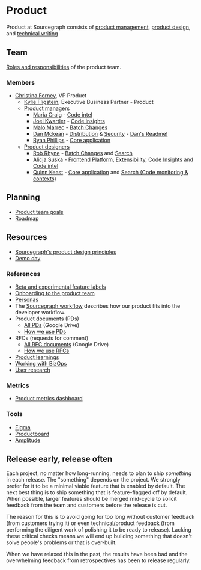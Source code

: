 # Product

Product at Sourcegraph consists of [product management](product_management/index.md), [product design](design/index.md), and [technical writing](technical_writing/index.md)
## Team

[Roles and responsibilities](roles/index.md) of the product team.

### Members

- [Christina Forney](../company/team/index.md#christina-forney-she-her), VP Product
   - [Kylie Fligstein](../company/team/index.md#kylie-fligstein-she-her), Executive Business Partner - Product
   - [Product managers](roles/index.md#product-manager)
      - [María Craig](../company/team/index.md#maría-craig-she-her) - [Code intel](../engineering/code-intelligence/index.md)
      - [Joel Kwartler](../company/team/index.md#joel-kwartler-he-him) - [Code insights](../engineering/developer-insights/code-insights/index.md)
      - [Malo Marrec](../company/team/index.md#malo-marrec-he-him) - [Batch Changes](../engineering/batch-changes/index.md)
      - [Dan Mckean](../company/team/index.md##dan-mckean-he-him) - [Distribution](../engineering/distribution/index.md) & [Security](../engineering/security/index.md) - [Dan's Readme!](dan-mckean-readme.md)
      - [Ryan Phillips](https://about.sourcegraph.com/handbook/company/team#ryan-phillips-he-him) - [Core application](../engineering/core-application/index.md)
   - [Product designers](roles/index.md#product-designer)
      - [Rob Rhyne](../company/team/index.md#rob-rhyne) - [Batch Changes](../engineering/batch-changes/index.md) and [Search](../engineering/search/index.md)
      - [Alicja Suska](../company/team/index.md#alicja-suska-she-her) - [Frontend Platform](../engineering/developer-insights/frontend-platform/index.md), [Extensibility](../engineering/developer-insights/extensibility/index.md), [Code Insights](../engineering/developer-insights/code-insights/index.md) and [Code intel](../engineering/code-intelligence/index.md)
      - [Quinn Keast](../company/team/index.md#quinn-keast-he-him) - [Core application](../engineering/core-application/index.md) and [Search (Code monitoring & contexts)](../engineering/search/index.md)

## Planning

- [Product team goals](goals.md)
- [Roadmap](roadmap.md)

## Resources

- [Sourcegraph's product design principles](./design_principles.md)
- [Demo day](./demo_day.md)

### References

- [Beta and experimental feature labels](./beta_and_experimental_feature_labels.md)
- [Onboarding to the product team](./onboarding/index.md)
- [Personas](../marketing/personas.md)
- The [Sourcegraph workflow](../workflow/index.md) describes how our product fits into the developer workflow.
- Product documents (PDs)
  - [All PDs](https://drive.google.com/drive/folders/1UbuN9izpTj7ppJiduKI5tid8GEFuAiEx) (Google Drive)
  - [How we use PDs](product_documents.md)
- RFCs (requests for comment)
  - [All RFC documents](https://drive.google.com/drive/folders/1zP3FxdDlcSQGC1qvM9lHZRaHH4I9Jwwa) (Google Drive)
  - [How we use RFCs](../communication/rfcs/index.md)
- [Product learnings](product_learning.md)
- [Working with BizOps](../ops/bizops/index.md#how-to-work-with-us)
- [User research](./user_research/index.md)

### Metrics

- [Product metrics dashboard](https://sourcegraph.looker.com/dashboards/127)

### Tools

- [Figma](https://www.figma.com/files/team/438792081639669302/Sourcegraph)
- [Productboard](https://sourcegraph.productboard.com/)
- [Amplitude](../ops/bizops/amplitude.md)

## Release early, release often

Each project, no matter how long-running, needs to plan to ship _something_ in each release. The "something" depends on the project. We strongly prefer for it to be a minimal viable feature that is enabled by default. The next best thing is to ship something that is feature-flagged off by default. When possible, larger features should be merged mid-cycle to solicit feedback from the team and customers before the release is cut.

The reason for this is to avoid going for too long without customer feedback (from customers trying it) or even technical/product feedback (from performing the diligent work of polishing it to be ready to release). Lacking these critical checks means we will end up building something that doesn't solve people's problems or that is over-built.

When we have relaxed this in the past, the results have been bad and the overwhelming feedback from retrospectives has been to release regularly.
